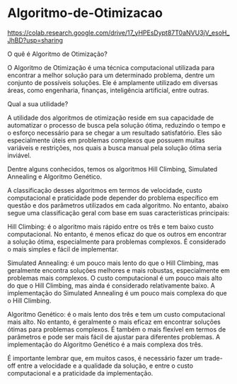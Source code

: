 # Algoritmo-de-Otimizacao

https://colab.research.google.com/drive/17_yHPEsDypt87T0aNVU3jV_esoH_JhBD?usp=sharing


O quê é Algoritmo de Otimização?

O Algoritmo de Otimização é uma técnica computacional utilizada para encontrar a melhor solução para um determinado problema, dentre um conjunto de possíveis soluções. Ele é amplamente utilizado em diversas áreas, como engenharia, finanças, inteligência artificial, entre outras. 






Qual a sua utilidade?

A utilidade dos algoritmos de otimização reside em sua capacidade de automatizar o processo de busca pela solução ótima, reduzindo o tempo e o esforço necessário para se chegar a um resultado satisfatório. Eles são especialmente úteis em problemas complexos que possuem muitas variáveis e restrições, nos quais a busca manual pela solução ótima seria inviável.





Dentre alguns conhecidos, temos os algoritmos Hill Climbing, Simulated Annealing e Algoritmo Genético.

A classificação desses algoritmos em termos de velocidade, custo computacional e praticidade pode depender do problema específico em questão e dos parâmetros utilizados em cada algoritmo. No entanto, abaixo segue uma classificação geral com base em suas características principais:

Hill Climbing: é o algoritmo mais rápido entre os três e tem baixo custo computacional. No entanto, é menos eficaz do que os outros em encontrar a solução ótima, especialmente para problemas complexos. É considerado o mais simples e fácil de implementar.

Simulated Annealing: é um pouco mais lento do que o Hill Climbing, mas geralmente encontra soluções melhores e mais robustas, especialmente em problemas mais complexos. O custo computacional é um pouco mais alto do que o Hill Climbing, mas ainda é considerado relativamente baixo. A implementação do Simulated Annealing é um pouco mais complexa do que o Hill Climbing.

Algoritmo Genético: é o mais lento dos três e tem um custo computacional mais alto. No entanto, é geralmente o mais eficaz em encontrar soluções ótimas para problemas complexos. É também o mais flexível em termos de parâmetros e pode ser mais fácil de ajustar para diferentes problemas. A implementação do Algoritmo Genético é a mais complexa dos três.

É importante lembrar que, em muitos casos, é necessário fazer um trade-off entre a velocidade e a qualidade da solução, e entre o custo computacional e a praticidade da implementação.
